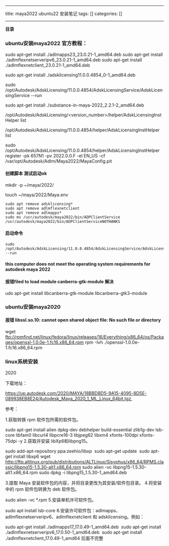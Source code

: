 
--- 
title:  maya2022 ubuntu22 安装笔记 
tags: []
categories: [] 

---
**目录**























### ubuntu安装maya2022 官方教程：





sudo apt-get install ./adlmapps23_23.0.21-1_amd64.deb sudo apt-get install ./adlmflexnetserveripv6_23.0.21-1_amd64.deb sudo apt-get install ./adlmflexnetclient_23.0.21-1_amd64.deb

sudo apt-get install ./adsklicensing11.0.0.4854_0-1_amd64.deb

 sudo /opt/Autodesk/AdskLicensing/11.0.0.4854/AdskLicensingService/AdskLicensingService --run

sudo apt-get install ./substance-in-maya-2022_2.2.1-2_amd64.deb

 /opt/Autodesk/AdskLicensing/&lt;version_number&gt;/helper/AdskLicensingInstHelper list

/opt/Autodesk/AdskLicensing/11.0.0.4854/helper/AdskLicensingInstHelper list

 sudo /opt/Autodesk/AdskLicensing/11.0.0.4854/helper/AdskLicensingInstHelper register -pk 657N1 -pv 2022.0.0.F -el EN_US -cf /var/opt/Autodesk/Adlm/Maya2022/MayaConfig.pit

#### 创建脚本 测试启动ok

mkdir -p ~/maya/2022/

touch ~/maya/2022/Maya.env

```
sudo apt remove adsklicensing*
sudo apt remove adlmflexnetclient
sudo apt remove adlmapps*
sudo mv /usr/autodesk/maya2022/bin/ADPClientService /usr/autodesk/maya2022/bin/ADPClientServiceNOTHANKS
```

#### 启动命令

```
sudo /opt/Autodesk/AdskLicensing/11.0.0.4854/AdskLicensingService/AdskLicensingService --run
```

#### this computer does not meet the operating system requirements for autodesk maya 2022







#### 报错filed to load module canberra-gtk-module 解决

udo apt-get install libcanberra-gtk-module libcanberra-gtk3-module



### ubuntu安装maya2020







#### 报错 libssl.so.10: cannot open shared object file: No such file or directory

 wget ftp://rpmfind.net/linux/fedora/linux/releases/16/Everything/x86_64/os/Packages/openssl-1.0.0e-1.fc16.x86_64.rpm rpm -Ivh ./openssl-1.0.0e-1.fc16.x86_64.rpm



### linux系统安装

2020





下载地址：

https://up.autodesk.com/2020/MAYA/18BBDBD5-9A15-4095-8D5E-089938EB8E24/Autodesk_Maya_2020_1_ML_Linux_64bit.tgz 



参考：

1.获取转换 rpm 软件包所需的软件包。

sudo apt-get install alien dpkg-dev debhelper build-essential zlib1g-dev lsb-core libfam0 libcurl4 libpcre16-3 libjpeg62 libxm4 xfonts-100dpi xfonts-75dpi -y 2.获取并安装 libXp6和libpng15。

sudo add-apt-repository ppa:zeehio/libxp  sudo apt-get update  sudo apt-get install libxp6 wget http://ftp.altlinux.org/pub/distributions/ALTLinux/Sisyphus/x86_64/RPMS.classic/libpng15-1.5.30-alt1.x86_64.rpm sudo alien -vc libpng15-1.5.30-alt1.x86_64.rpm sudo dpkg -i libpng15_1.5.30-1_amd64.deb

 3.提取 Maya 安装软件包的内容，并将目录更改为其安装/软件包目录。 4.将安装中的 rpm 软件包转换为 deb 软件包。

sudo alien -vc *.rpm 5.安装单机许可软件包。

sudo apt install lsb-core 6.安装许可软件包：adlmapps、adlmflexnetserveripv6、adlmflexnetclient 和 adsklicensing。例如：

sudo apt-get install ./adlmapps17_17.0.49-1_amd64.deb  sudo apt-get install ./adlmflexnetserveripv6_17.0.50-1_amd64.deb  sudo apt-get install ./adlmflexnetclient_17.0.49-1_amd64 后面不完整
